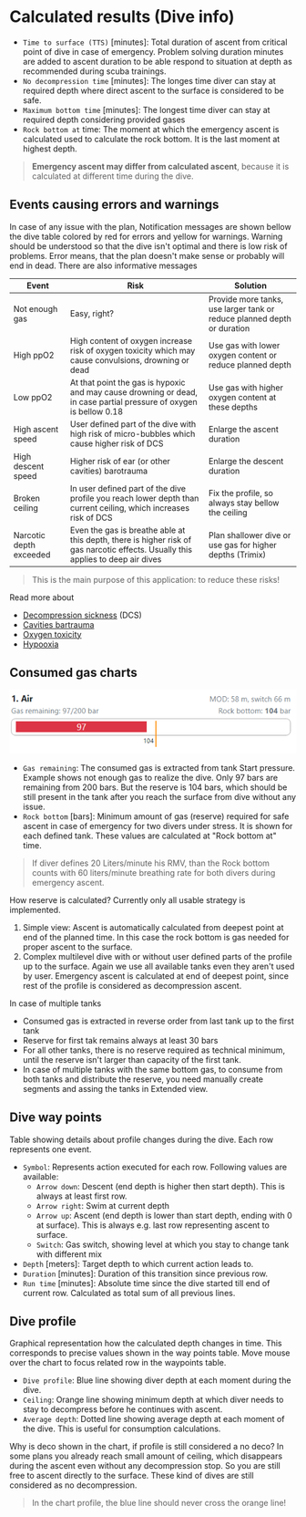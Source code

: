 # Calculated results (Dive info)

* `Time to surface (TTS)` [minutes]: Total duration of ascent from critical point of dive in case of emergency. Problem solving duration minutes are added to ascent duration to be able respond to situation at depth as recommended during scuba trainings.
* `No decompression time` [minutes]: The longes time diver can stay at required depth where direct ascent to the surface is considered to be safe.
* `Maximum bottom time` [minutes]: The longest time diver can stay at required depth considering provided gases
* `Rock bottom at` time: The moment at which the emergency ascent is calculated used to calculate the rock bottom. It is the last moment at highest depth.

> **Emergency ascent may differ from calculated ascent**, because it is calculated at different time during the dive.

## Events causing errors and warnings

In case of any issue with the plan, Notification messages are shown bellow the dive table colored by red for errors and yellow for warnings. Warning should be understood so that the dive isn't optimal and there is low risk of problems. Error means, that the plan doesn't make sense or probably will end in dead. There are also informative messages

| Event | Risk | Solution |
| --- | --- | --- |
| Not enough gas | Easy, right? | Provide more tanks, use larger tank or reduce planned depth or duration |
| High ppO2 | High content of oxygen increase risk of oxygen toxicity which may cause convulsions, drowning or dead | Use gas with lower oxygen content or reduce planned depth |
| Low ppO2 | At that point the gas is hypoxic and may cause drowning or dead, in case partial pressure of oxygen is bellow 0.18 | Use gas with higher oxygen content at these depths |
| High ascent speed | User defined part of the dive with high risk of micro-bubbles which cause higher risk of DCS | Enlarge the ascent duration |
| High descent speed | Higher risk of ear (or other cavities) barotrauma | Enlarge the descent duration |
| Broken ceiling | In user defined part of the dive profile you reach lower depth than current ceiling, which increases risk of DCS | Fix the profile, so always stay bellow the ceiling |
| Narcotic depth exceeded | Even the gas is breathe able at this depth, there is higher risk of gas narcotic effects. Usually this applies to deep air dives | Plan shallower dive or use gas for higher depths (Trimix) |

> This is the main purpose of this application: to reduce these risks!

Read more about

* [Decompression sickness](https://en.wikipedia.org/wiki/Decompression_sickness) (DCS)
* [Cavities bartrauma](https://en.wikipedia.org/wiki/Barotrauma)
* [Oxygen toxicity](https://en.wikipedia.org/wiki/Oxygen_toxicity#Underwater)
* [Hypooxia](https://en.wikipedia.org/wiki/Hypoxia_(medical))

## Consumed gas charts

![Tank consumed and reserve](./tank_consumption_reserve.png)

* `Gas remaining`: The consumed gas is extracted from tank Start pressure. Example shows not enough gas to realize the dive. Only 97 bars are remaining from 200 bars. But the reserve is 104 bars, which should be still present in the tank after you reach the surface from dive without any issue.
* `Rock bottom` [bars]: Minimum amount of gas (reserve) required for safe ascent in case of emergency for two divers under stress. It is shown for each defined tank. These values are calculated at "Rock bottom at" time.

> If diver defines 20 Liters/minute his RMV, than the Rock bottom counts with 60 liters/minute breathing rate for both divers during emergency ascent.

How reserve is calculated? Currently only all usable strategy is implemented.

1. Simple view: Ascent is automatically calculated from deepest point at end of the planned time. In this case the rock bottom is gas needed for proper ascent to the surface.
2. Complex multilevel dive with or without user defined parts of the profile up to the surface. Again we use all available tanks even they aren't used by user. Emergency ascent is calculated at end of deepest point, since rest of the profile is considered as decompression ascent.

In case of multiple tanks

* Consumed gas is extracted in reverse order from last tank up to the first tank
* Reserve for first tak remains always at least 30 bars
* For all other tanks, there is no reserve required as technical minimum, until the reserve isn't larger than capacity of the first tank.
* In case of multiple tanks with the same bottom gas, to consume from both tanks and distribute the reserve, you need manually create segments and assing the tanks in Extended view.

## Dive way points

Table showing details about profile changes during the dive. Each row represents one event.

* `Symbol`: Represents action executed for each row. Following values are available:
  * `Arrow down`: Descent (end depth is higher then start depth). This is always at least first row.
  * `Arrow right`: Swim at current depth
  * `Arrow up`: Ascent (end depth is lower than start depth, ending with 0 at surface). This is always e.g. last row representing ascent to surface.
  * `Switch`: Gas switch, showing level at which you stay to change tank with different mix
* `Depth` [meters]: Target depth to which current action leads to.
* `Duration` [minutes]: Duration of this transition since previous row.
* `Run time` [minutes]: Absolute time since the dive started till end of current row. Calculated as total sum of all previous lines.

## Dive profile

Graphical representation how the calculated depth changes in time. This corresponds to precise values shown in the way points table. Move mouse over the chart to focus related row in the waypoints table.

* `Dive profile`: Blue line showing diver depth at each moment during the dive.
* `Ceiling`: Orange line showing minimum depth at which diver needs to stay to decompress before he continues with ascent.
* `Average depth`: Dotted line showing average depth at each moment of the dive. This is useful for consumption calculations.

Why is deco shown in the chart, if profile is still considered a no deco?
In some plans you already reach small amount of ceiling, which disappears during the ascent even without any decompression stop. So you are still free to ascent directly to the surface. These kind of dives are still considered as no decompression.

> In the chart profile, the blue line should never cross the orange line!

